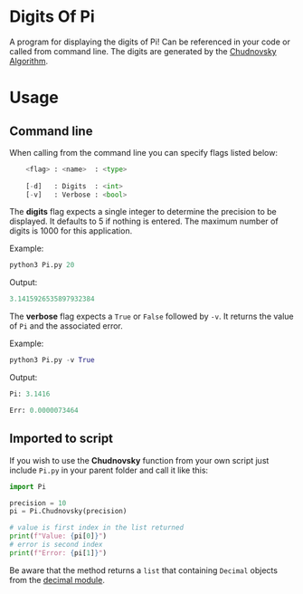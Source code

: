 # Digits Of Pi

A program for displaying the digits of Pi! Can be referenced in your code or called from command line. The digits are generated by the [Chudnovsky Algorithm](https://en.wikipedia.org/wiki/Chudnovsky_algorithm). 

# Usage

## Command line

When calling from the command line you can specify flags listed below:

```python
    <flag> : <name>  : <type>
    
    [-d]   : Digits  : <int>
    [-v]   : Verbose : <bool>
```
The **digits** flag expects a single integer to determine the precision to be displayed. It defaults to 5 if nothing is entered. The maximum number of digits is 1000 for this application. 

Example:
```python
python3 Pi.py 20
```
Output: 
```python
3.1415926535897932384
```

The **verbose** flag expects a `True` or `False` followed by `-v`. It returns the value of `Pi` and the associated error. 

Example:
```python
python3 Pi.py -v True
```
Output:
```python 
Pi: 3.1416

Err: 0.0000073464
```

## Imported to script

If you wish to use the **Chudnovsky** function from your own script just include `Pi.py` in your parent folder and call it like this:

```python
import Pi

precision = 10
pi = Pi.Chudnovsky(precision)

# value is first index in the list returned
print(f"Value: {pi[0]}")
# error is second index
print(f"Error: {pi[1]}")
```
Be aware that the method returns a `list` that containing `Decimal` objects from the [decimal module](https://docs.python.org/3.8/library/decimal.html). 
